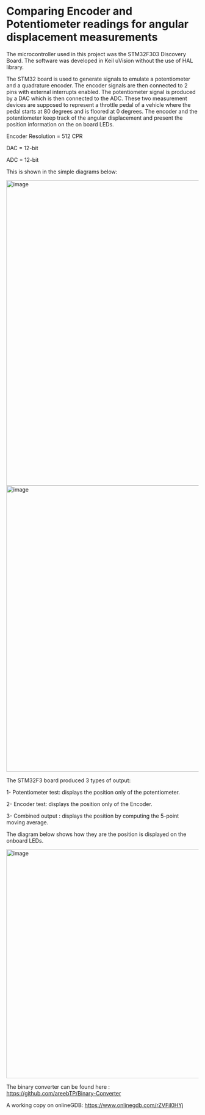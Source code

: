 # Comparing Encoder and Potentiometer readings for angular displacement measurements

The microcontroller used in this project was the STM32F303 Discovery Board. The software was developed in Keil uVision without
the use of HAL library. 

The STM32 board is used to generate signals to emulate a potentiometer and a quadrature encoder. The encoder signals are then connected to 2 pins with external interrupts enabled. The potentiometer signal is produced by a DAC which is then connected to the ADC. 
These two measurement devices are supposed to represent a throttle pedal of a vehicle where the pedal starts at 80 degrees and is floored at 0 degrees. The encoder and the potentiometer keep track of the angular displacement and present the position information on the on board LEDs.

Encoder Resolution = 512 CPR

DAC                = 12-bit

ADC                = 12-bit

This is shown in the simple diagrams below:

<img width="800" alt="image" src="https://user-images.githubusercontent.com/92602684/177421359-6b43d3e1-0d10-4cf3-9ce3-c3ad2931c50b.png">

<img width="750" alt="image" src="https://user-images.githubusercontent.com/92602684/177421099-91c3bff2-8fcb-4e6a-a426-357ff1df0992.png">


The STM32F3 board produced 3 types of output:

1- Potentiometer test: displays the position only of the potentiometer.

2- Encoder test: displays the position only of the Encoder.

3- Combined output : displays the position by computing the 5-point moving average.

The diagram below shows how they are the position is displayed on the onboard LEDs. 

<img width="600" alt="image" src="https://user-images.githubusercontent.com/92602684/177422101-4f8dfbe3-ad6f-4b4a-9bfc-756f02d8011c.png">


The binary converter can be found here : https://github.com/areebTP/Binary-Converter

A working copy on onlineGDB: https://www.onlinegdb.com/rZVFil0HYj
